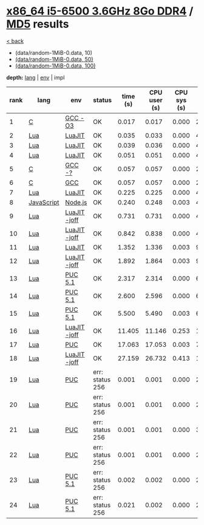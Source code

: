 # [x86_64 i5-6500 3.6GHz 8Go DDR4]({{site.baseurl}}/hosts/x86-64_i5-6500) / [MD5]({{site.baseurl}}/works/md5) results

[< back]({{site.baseurl}}/results/x86-64_i5-6500)
* (data/random-1MiB-0.data, 10)
* [(data/random-1MiB-0.data, 50)]({{site.baseurl}}/results/x86-64_i5-6500/md5/2-3)
* [(data/random-1MiB-0.data, 100)]({{site.baseurl}}/results/x86-64_i5-6500/md5/3-3)

**depth:** [lang]({{site.baseurl}}/results/x86-64_i5-6500/md5/1-1) | [env]({{site.baseurl}}/results/x86-64_i5-6500/md5/1-2) | impl

rank | lang | env | status | time (s) | CPU user (s) | CPU sys (s) | mem (kB) | impl
--- | --- | --- | --- | --- | --- | --- | --- | ---
1 | [C]({{site.baseurl}}/langs/c) | [GCC -O3]({{site.baseurl}}/langs/c/envs/gcc-O3) | OK | 0.017 | 0.017 | 0.000 | 2260 | [solar_openwall.c]({{site.github.repository_url}}/blob/master/langs/c/impls/md5/solar_openwall.c)
2 | [Lua]({{site.baseurl}}/langs/lua) | [LuaJIT]({{site.baseurl}}/langs/lua/envs/luajit) | OK | 0.035 | 0.033 | 0.000 | 4632 | [jit-ffi2.lua]({{site.github.repository_url}}/blob/master/langs/lua/impls/md5/jit-ffi2.lua)
3 | [Lua]({{site.baseurl}}/langs/lua) | [LuaJIT]({{site.baseurl}}/langs/lua/envs/luajit) | OK | 0.039 | 0.036 | 0.000 | 4340 | [jit-opt.lua]({{site.github.repository_url}}/blob/master/langs/lua/impls/md5/jit-opt.lua)
4 | [Lua]({{site.baseurl}}/langs/lua) | [LuaJIT]({{site.baseurl}}/langs/lua/envs/luajit) | OK | 0.051 | 0.051 | 0.000 | 4364 | [jit-ffi.lua]({{site.github.repository_url}}/blob/master/langs/lua/impls/md5/jit-ffi.lua)
5 | [C]({{site.baseurl}}/langs/c) | [GCC -?]({{site.baseurl}}/langs/c/envs/gcc-any) | OK | 0.057 | 0.057 | 0.000 | 2292 | [solar_openwall.c]({{site.github.repository_url}}/blob/master/langs/c/impls/md5/solar_openwall.c)
6 | [C]({{site.baseurl}}/langs/c) | [GCC]({{site.baseurl}}/langs/c/envs/gcc) | OK | 0.057 | 0.057 | 0.000 | 2260 | [solar_openwall.c]({{site.github.repository_url}}/blob/master/langs/c/impls/md5/solar_openwall.c)
7 | [Lua]({{site.baseurl}}/langs/lua) | [LuaJIT]({{site.baseurl}}/langs/lua/envs/luajit) | OK | 0.225 | 0.225 | 0.000 | 4452 | [jit.lua]({{site.github.repository_url}}/blob/master/langs/lua/impls/md5/jit.lua)
8 | [JavaScript]({{site.baseurl}}/langs/javascript) | [Node.js]({{site.baseurl}}/langs/javascript/envs/nodejs) | OK | 0.240 | 0.248 | 0.003 | 46980 | [fastest963.js]({{site.github.repository_url}}/blob/master/langs/javascript/impls/md5/fastest963.js)
9 | [Lua]({{site.baseurl}}/langs/lua) | [LuaJIT -joff]({{site.baseurl}}/langs/lua/envs/luajit-joff) | OK | 0.731 | 0.731 | 0.000 | 4336 | [jit-opt.lua]({{site.github.repository_url}}/blob/master/langs/lua/impls/md5/jit-opt.lua)
10 | [Lua]({{site.baseurl}}/langs/lua) | [LuaJIT -joff]({{site.baseurl}}/langs/lua/envs/luajit-joff) | OK | 0.842 | 0.838 | 0.000 | 4316 | [jit.lua]({{site.github.repository_url}}/blob/master/langs/lua/impls/md5/jit.lua)
11 | [Lua]({{site.baseurl}}/langs/lua) | [LuaJIT]({{site.baseurl}}/langs/lua/envs/luajit) | OK | 1.352 | 1.336 | 0.003 | 9780 | [kikito.lua]({{site.github.repository_url}}/blob/master/langs/lua/impls/md5/kikito.lua)
12 | [Lua]({{site.baseurl}}/langs/lua) | [LuaJIT -joff]({{site.baseurl}}/langs/lua/envs/luajit-joff) | OK | 1.892 | 1.864 | 0.003 | 9704 | [kikito.lua]({{site.github.repository_url}}/blob/master/langs/lua/impls/md5/kikito.lua)
13 | [Lua]({{site.baseurl}}/langs/lua) | [PUC 5.1]({{site.baseurl}}/langs/lua/envs/lua51) | OK | 2.317 | 2.314 | 0.000 | 6544 | [jit-opt.lua]({{site.github.repository_url}}/blob/master/langs/lua/impls/md5/jit-opt.lua)
14 | [Lua]({{site.baseurl}}/langs/lua) | [PUC 5.1]({{site.baseurl}}/langs/lua/envs/lua51) | OK | 2.600 | 2.596 | 0.000 | 6544 | [jit.lua]({{site.github.repository_url}}/blob/master/langs/lua/impls/md5/jit.lua)
15 | [Lua]({{site.baseurl}}/langs/lua) | [PUC 5.1]({{site.baseurl}}/langs/lua/envs/lua51) | OK | 5.500 | 5.490 | 0.003 | 6996 | [kikito.lua]({{site.github.repository_url}}/blob/master/langs/lua/impls/md5/kikito.lua)
16 | [Lua]({{site.baseurl}}/langs/lua) | [LuaJIT -joff]({{site.baseurl}}/langs/lua/envs/luajit-joff) | OK | 11.405 | 11.146 | 0.253 | 12584 | [jit-ffi2.lua]({{site.github.repository_url}}/blob/master/langs/lua/impls/md5/jit-ffi2.lua)
17 | [Lua]({{site.baseurl}}/langs/lua) | [PUC]({{site.baseurl}}/langs/lua/envs/lua) | OK | 17.063 | 17.053 | 0.003 | 7364 | [kikito.lua]({{site.github.repository_url}}/blob/master/langs/lua/impls/md5/kikito.lua)
18 | [Lua]({{site.baseurl}}/langs/lua) | [LuaJIT -joff]({{site.baseurl}}/langs/lua/envs/luajit-joff) | OK | 27.159 | 26.732 | 0.413 | 12556 | [jit-ffi.lua]({{site.github.repository_url}}/blob/master/langs/lua/impls/md5/jit-ffi.lua)
19 | [Lua]({{site.baseurl}}/langs/lua) | [PUC]({{site.baseurl}}/langs/lua/envs/lua) | err: status 256 | 0.001 | 0.001 | 0.000 | 2864 | [jit-opt.lua]({{site.github.repository_url}}/blob/master/langs/lua/impls/md5/jit-opt.lua)
20 | [Lua]({{site.baseurl}}/langs/lua) | [PUC]({{site.baseurl}}/langs/lua/envs/lua) | err: status 256 | 0.001 | 0.001 | 0.000 | 2996 | [jit.lua]({{site.github.repository_url}}/blob/master/langs/lua/impls/md5/jit.lua)
21 | [Lua]({{site.baseurl}}/langs/lua) | [PUC]({{site.baseurl}}/langs/lua/envs/lua) | err: status 256 | 0.001 | 0.001 | 0.000 | 3008 | [jit-ffi.lua]({{site.github.repository_url}}/blob/master/langs/lua/impls/md5/jit-ffi.lua)
22 | [Lua]({{site.baseurl}}/langs/lua) | [PUC]({{site.baseurl}}/langs/lua/envs/lua) | err: status 256 | 0.001 | 0.001 | 0.000 | 2876 | [jit-ffi2.lua]({{site.github.repository_url}}/blob/master/langs/lua/impls/md5/jit-ffi2.lua)
23 | [Lua]({{site.baseurl}}/langs/lua) | [PUC 5.1]({{site.baseurl}}/langs/lua/envs/lua51) | err: status 256 | 0.002 | 0.002 | 0.000 | 2892 | [jit-ffi2.lua]({{site.github.repository_url}}/blob/master/langs/lua/impls/md5/jit-ffi2.lua)
24 | [Lua]({{site.baseurl}}/langs/lua) | [PUC 5.1]({{site.baseurl}}/langs/lua/envs/lua51) | err: status 256 | 0.021 | 0.002 | 0.000 | 2884 | [jit-ffi.lua]({{site.github.repository_url}}/blob/master/langs/lua/impls/md5/jit-ffi.lua)
